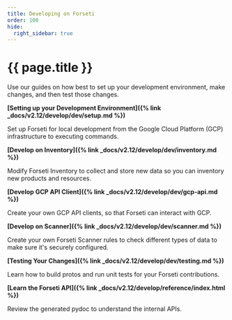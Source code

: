 ```yaml
---
title: Developing on Forseti
order: 100
hide:
  right_sidebar: true
---
```


# {{ page.title }}

Use our guides on how best to set up your development environment, make changes,
and then test those changes.

**[Setting up your Development Environment]({% link _docs/v2.12/develop/dev/setup.md %})**

Set up Forseti for local development from the Google Cloud Platform (GCP)
infrastructure to executing commands.

**[Develop on Inventory]({% link _docs/v2.12/develop/dev/inventory.md %})**

Modify Forseti Inventory to collect and store new data so you can inventory
new products and resources.

**[Develop GCP API Client]({% link _docs/v2.12/develop/dev/gcp-api.md %})**

Create your own GCP API clients, so that Forseti can interact with GCP.

**[Develop on Scanner]({% link _docs/v2.12/develop/dev/scanner.md %})**

Create your own Forseti Scanner rules to check different types of data to
make sure it's securely configured.

**[Testing Your Changes]({% link _docs/v2.12/develop/dev/testing.md %})**

Learn how to build protos and run unit tests for your Forseti contributions.

**[Learn the Forseti API]({% link _docs/v2.12/develop/reference/index.html %})**

Review the generated pydoc to understand the internal APIs.
